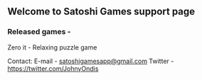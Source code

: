 ## Welcome to Satoshi Games support page

### Released games - 

Zero it - Relaxing puzzle game

Contact:
E-mail - satoshigamesapp@gmail.com
Twitter - https://twitter.com/JohnyOndis
